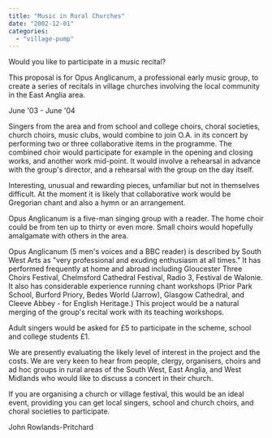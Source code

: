 ```yaml
---
title: "Music in Rural Churches"
date: "2002-12-01"
categories: 
  - "village-pump"
---
```


Would you like to participate in a music recital?

This proposal is for Opus Anglicanum, a professional early music group, to create a series of recitals in village churches involving the local community in the East Anglia area.

June '03 - June '04

Singers from the area and from school and college choirs, choral societies, church choirs, music clubs, would combine to join O.A. in its concert by performing two or three collaborative items in the programme. The combined choir would participate for example in the opening and closing works, and another work mid-point. It would involve a rehearsal in advance with the group's director, and a rehearsal with the group on the day itself.

Interesting, unusual and rewarding pieces, unfamiliar but not in themselves difficult. At the moment it is likely that collaborative work would be Gregorian chant and also a hymn or an arrangement.

Opus Anglicanum is a five-man singing group with a reader. The home choir could be from ten up to thirty or even more. Small choirs would hopefully amalgamate with others in the area.

Opus Anglicanum (5 men's voices and a BBC reader) is described by South West Arts as "very professional and exuding enthusiasm at all times." It has performed frequently at home and abroad including Gloucester Three Choirs Festival, Chelmsford Cathedral Festival, Radio 3, Festival de Walonie. It also has considerable experience running chant workshops (Prior Park School, Burford Priory, Bedes World (Jarrow), Glasgow Cathedral, and Cleeve Abbey - for English Heritage.) This project would be a natural merging of the group's recital work with its teaching workshops.

Adult singers would be asked for £5 to participate in the scheme, school and college students £1.

We are presently evaluating the likely level of interest in the project and the costs. We are very keen to hear from people, clergy, organisers, choirs and ad hoc groups in rural areas of the South West, East Anglia, and West Midlands who would like to discuss a concert in their church.

If you are organising a church or village festival, this would be an ideal event, providing you can get local singers, school and church choirs, and choral societies to participate.

John Rowlands-Pritchard
